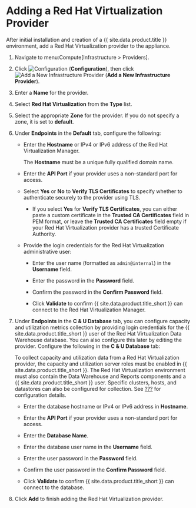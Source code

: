 # Adding a Red Hat Virtualization Provider

After initial installation and creation of a {{ site.data.product.title }}
environment, add a Red Hat Virtualization provider to the appliance.

1.  Navigate to menu:Compute\[Infrastructure \> Providers\].

2.  Click ![Configuration](../images/1847.png) (**Configuration**), then
    click ![Add a New Infrastructure Provider](../images/1862.png) (**Add
    a New Infrastructure Provider**).

3.  Enter a **Name** for the provider.

4.  Select **Red Hat Virtualization** from the **Type** list.

5.  Select the appropriate **Zone** for the provider. If you do not
    specify a zone, it is set to **default**.

6.  Under **Endpoints** in the **Default** tab, configure the following:

      - Enter the **Hostname** or IPv4 or IPv6 address of the Red Hat
        Virtualization Manager.

        <div class="important">

        The **Hostname** must be a unique fully qualified domain name.

        </div>

      - Enter the **API Port** if your provider uses a non-standard port
        for access.

      - Select **Yes** or **No** to **Verify TLS Certificates** to
        specify whether to authenticate securely to the provider using
        TLS.

          - If you select **Yes** for **Verify TLS Certificates**, you
            can either paste a custom certificate in the **Trusted CA
            Certificates** field in PEM format, or leave the **Trusted
            CA Certificates** field empty if your Red Hat Virtualization
            provider has a trusted Certificate Authority.

      - Provide the login credentials for the Red Hat Virtualization
        administrative user:

          - Enter the user name (formatted as `admin@internal`) in the
            **Username** field.

          - Enter the password in the **Password** field.

          - Confirm the password in the **Confirm Password** field.

          - Click **Validate** to confirm {{ site.data.product.title_short }} can
            connect to the Red Hat Virtualization Manager.

7.  Under **Endpoints** in the **C & U Database** tab, you can configure
    capacity and utilization metrics collection by providing login
    credentials for the {{ site.data.product.title_short }} user of the Red Hat
    Virtualization Data Warehouse database. You can also configure this
    later by editing the provider. Configure the following in the **C &
    U Database** tab:

    <div class="important">

    To collect capacity and utilization data from a Red Hat
    Virtualization provider, the capacity and utilization server roles
    must be enabled in {{ site.data.product.title_short }}. The Red Hat
    Virtualization environment must also contain the Data Warehouse and
    Reports components and a {{ site.data.product.title_short }} user. Specific
    clusters, hosts, and datastores can also be configured for
    collection. See [???](#enabling_CU_RHV) for configuration details.

    </div>

      - Enter the database hostname or IPv4 or IPv6 address in
        **Hostname**.

      - Enter the **API Port** if your provider uses a non-standard port
        for access.

      - Enter the **Database Name**.

      - Enter the database user name in the **Username** field.

      - Enter the user password in the **Password** field.

      - Confirm the user password in the **Confirm Password** field.

      - Click **Validate** to confirm {{ site.data.product.title_short }} can connect
        to the database.

8.  Click **Add** to finish adding the Red Hat Virtualization provider.

